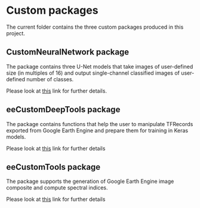 # Custom packages
The current folder contains the three custom packages produced in this project.

## CustomNeuralNetwork package
The package contains three U-Net models that take images of user-defined size (in multiples of 16) and output single-channel classified images of user-defined number of classes. 

Please look at [this](https://github.com/acse-2020/acse2020-acse9-finalreport-acse-dl1420-3/tree/main/custom_packages/CustomNeuralNetworks) link for further details.

## eeCustomDeepTools package
The package contains functions that help the user to manipulate TFRecords exported from Google Earth Engine and prepare them for training in Keras models.

Please look at [this](https://github.com/acse-2020/acse2020-acse9-finalreport-acse-dl1420-3/tree/main/custom_packages/eeCustomDeepTools) link for further details

## eeCustomTools package
The package supports the generation of Google Earth Engine image composite and compute spectral indices.

Please look at [this](https://github.com/acse-2020/acse2020-acse9-finalreport-acse-dl1420-3/tree/main/custom_packages/eeCustomTools) link for further details
